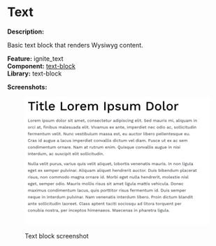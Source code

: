 # Text

**Description:**

Basic text block that renders Wysiwyg content.

**Feature:** ignite\_text\
**Component:** [text-block](https://github.com/mediacurrent/theme\_generator\_10/tree/main/generators/starter-kit/templates/text-block)\
**Library:** text-block

**Screenshots:**

<figure><img src="../../.gitbook/assets/Screen Shot 2023-05-24 at 5.29.55 PM.png" alt=""><figcaption><p>Text block screenshot</p></figcaption></figure>
